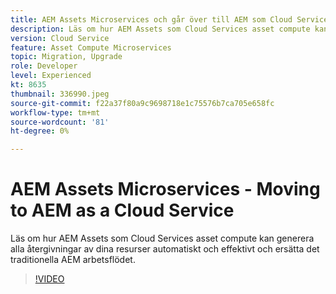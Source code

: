 ```yaml
---
title: AEM Assets Microservices och går över till AEM som Cloud Service
description: Läs om hur AEM Assets som Cloud Services asset compute kan generera alla återgivningar av dina resurser automatiskt och effektivt och ersätta det traditionella AEM arbetsflödet.
version: Cloud Service
feature: Asset Compute Microservices
topic: Migration, Upgrade
role: Developer
level: Experienced
kt: 8635
thumbnail: 336990.jpeg
source-git-commit: f22a37f80a9c9698718e1c75576b7ca705e658fc
workflow-type: tm+mt
source-wordcount: '81'
ht-degree: 0%

---
```



# AEM Assets Microservices - Moving to AEM as a Cloud Service

Läs om hur AEM Assets som Cloud Services asset compute kan generera alla återgivningar av dina resurser automatiskt och effektivt och ersätta det traditionella AEM arbetsflödet.

>[!VIDEO](https://video.tv.adobe.com/v/336990/?quality=12&learn=on)
